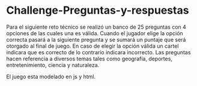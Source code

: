 # Challenge-Preguntas-y-respuestas

Para el siguiente reto técnico se realizó un banco de 25 preguntas con 4 opciones de las cuales una es válida.
Cuando el jugador elige la opción correcta pasará a la siguiente pregunta y se sumará un puntaje que será otorgado al final de juego.
En caso de elegir la opción válida un cartel indicara que es correcto de lo contrario indicara incorrecto.
Las preguntas hacen referencia a diversos temas tales como geografía, deportes, entretenimiento,  ciencia y naturaleza.

El juego esta modelado en js y html.
